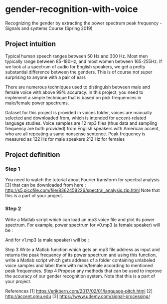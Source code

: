 # gender-recognition-with-voice 

Recognizing the gender by extracting the power spectrum peak frequency - Signals and systems Course (Spring 2019) 

## Project intuition 
Typical human speech ranges between 50 Hz and 300 Hz. Most men typically range between 85-180Hz, 
and most women between 165-255Hz. If we look at a spectrum of audio for English speakers, we get a 
pretty substantial difference between the genders. This is of course not super surprising to anyone 
with a pair of ears 

There are numerous techniques used to distinguish between male and female voice with above 99% 
accuracy. In this project, you need to implement a simple technique that is based on pick frequencies 
in male/female power spectrums. 

Dataset for this project is provided in voices folder, voices are manually selected and downloaded 
from, which is intended for accent-related language studies. 
Voice samples are 12 mp3 files (thus data and sampling frequency are both provided) from English 
speakers with American accent, who are all repeating a same nonsense sentence. 
Peak frequency is measured as 122 Hz for male speakers 212 Hz for females 

## Project definition 
### Step 1 

You need to watch the tutorial about Fourier transform for spectral analysis [3] that can be 
downloaded from here : http://s5.picofile.com/file/8362458226/spectral_analysis.zip.html
Note that this is a part of your project. 

### Step 2 
Write a Matlab script which can load an mp3 voice file and plot its power spectrum. 
For example, power spectrum for v0.mp3 (a female speaker) will be :


And for v1.mp3 (a male speaker) will be :

Step 3 
Write a Matlab function which gets an mp3 file address as input and returns the peak frequency of its 
power spectrum and using this function, write a Matlab script which gets address of a folder 
containing unlabeled voice samples and label them with male/female according to mentioned peak 
frequencies. 
Step 4 
Propose any methods that can be used to improve the accuracy of our gender recognition system. 
Note that this is a part of your project. 


References 
[1] https://erikbern.com/2017/02/01/language-pitch.html
[2] http://accent.gmu.edu
[3] https://www.udemy.com/signal-processing/
